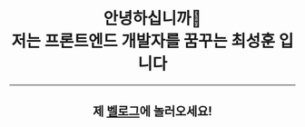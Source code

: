 <div align="center">
  
  <h1>안녕하십니까🙌<br>저는 프론트엔드 개발자를 꿈꾸는 최성훈 입니다</h1>
</div>
<hr>
<div align="center">
  
  <h2>제 <a href="https://velog.io/@seonghoon07">벨로그</a>에 놀러오세요!</h2>
</div>
